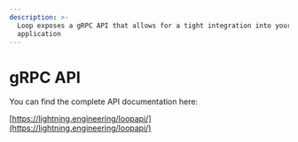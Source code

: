 ```yaml
---
description: >-
  Loop exposes a gRPC API that allows for a tight integration into your
  application
---
```


# gRPC API

You can find the complete API documentation here:

[https://lightning.engineering/loopapi/](https://lightning.engineering/loopapi/)
